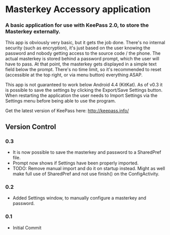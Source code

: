 # Masterkey Accessory application
### A basic application for use with KeePass 2.0, to store the Masterkey externally.

This app is obviously very basic, but it gets the job done. There's no internal security (such as encryption), it's just based on the user knowing the password and nobody getting access to the source code / the phone.
The actual masterkey is stored behind a password prompt, which the user will have to pass. At that point, the masterkey gets displayed in a simple text field below the prompt. 
There's no time limit, so it's recommended to reset (accessible at the top right, or via menu button) everything ASAP. 

This app is not guaranteed to work below Android 4.4 (KitKat). 
As of v0.3 it is possible to save the settings by clicking the Export/Save Settings button. When restarting the application the user needs to Import Settings via the Settings menu before being able to use the program.

Get the latest version of KeePass here:
http://keepass.info/

## Version Control

### 0.3
- It is now possible to save the masterkey and password to a SharedPref file.
- Prompt now shows if Settings have been properly imported.
- TODO: Remove manual import and do it on startup instead. Might as well make full use of SharedPref and not use finish() on the ConfigActivity.

### 0.2
- Added Settings window, to manually configure a masterkey and password.

### 0.1

- Initial Commit